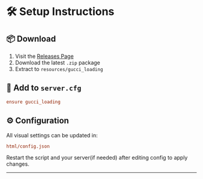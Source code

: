 # 🛠️ Setup Instructions

## 📦 Download

1. Visit the [Releases Page](https://github.com/yourname/fivem-loading-screen/releases)
2. Download the latest `.zip` package
3. Extract to `resources/gucci_loading`

## 🧩 Add to `server.cfg`

```cfg
ensure gucci_loading
```

## ⚙️ Configuration

All visual settings can be updated in:

```cfg
html/config.json
```

Restart the script and your server(if needed) after editing config to apply changes.

---
